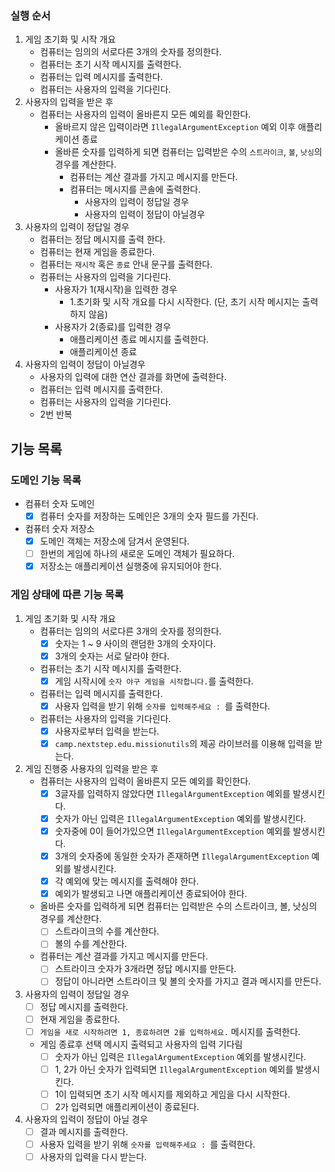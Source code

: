 ### 실행 순서

1. 게임 초기화 및 시작 개요
    - 컴퓨터는 임의의 서로다른 3개의 숫자를 정의한다.
    - 컴퓨터는 초기 시작 메시지를 출력한다.
    - 컴퓨터는 입력 메시지를 출력한다.
    - 컴퓨터는 사용자의 입력을 기다린다.
2. 사용자의 입력을 받은 후
    - 컴퓨터는 사용자의 입력이 올바른지 모든 예외를 확인한다.
        - 올바르지 않은 입력이라면 `IllegalArgumentException` 예외 이후 애플리케이션 종료
        - 올바른 숫자를 입력하게 되면 컴퓨터는 입력받은 수의 `스트라이크`, `볼`, `낫싱`의 경우를 계산한다.
            - 컴퓨터는 계산 결과를 가지고 메시지를 만든다.
            - 컴퓨터는 메시지를 콘솔에 출력한다.
                - 사용자의 입력이 정답일 경우
                - 사용자의 입력이 정답이 아닐경우
3. 사용자의 입력이 정답일 경우
    - 컴퓨터는 정답 메시지를 출력 한다.
    - 컴퓨터는 현재 게임을 종료한다.
    - 컴퓨터는 `재시작` 혹은 `종료` 안내 문구를 출력한다.
    - 컴퓨터는 사용자의 입력을 기다린다.
        - 사용자가 1(재시작)을 입력한 경우
            - 1.초기화 및 시작 개요를 다시 시작한다. (단, 초기 시작 메시지는 출력하지 않음)
        - 사용자가 2(종료)를 입력한 경우
            - 애플리케이션 종료 메시지를 출력한다.
            - 애플리케이션 종료
4. 사용자의 입력이 정답이 아닐경우
    - 사용자의 입력에 대한 연산 결과를 화면에 출력한다.
    - 컴퓨터는 입력 메시지를 출력한다.
    - 컴퓨터는 사용자의 입력을 기다린다.
    - 2번 반복

## 기능 목록

### 도메인 기능 목록

- 컴퓨터 숫자 도메인
    - [X] 컴퓨터 숫자를 저장하는 도메인은 3개의 숫자 필드를 가진다.
- 컴퓨터 숫자 저장소
    - [X] 도메인 객체는 저장소에 담겨서 운영된다.
    - [ ] 한번의 게임에 하나의 새로운 도메인 객체가 필요하다.
    - [X] 저장소는 애플리케이션 실행중에 유지되어야 한다.

### 게임 상태에 따른 기능 목록

1. 게임 초기화 및 시작 개요
    - 컴퓨터는 임의의 서로다른 3개의 숫자를 정의한다.
        - [X] 숫자는 1 ~ 9 사이의 랜덤한 3개의 숫자이다.
        - [X] 3개의 숫자는 서로 달라야 한다.
    - 컴퓨터는 초기 시작 메시지를 출력한다.
        - [X] 게임 시작시에 `숫자 야구 게임을 시작합니다.`를 출력한다.
    - 컴퓨터는 입력 메시지를 출력한다.
        - [X] 사용자 입력을 받기 위해 `숫자를 입력해주세요 : `를 출력한다.
    - 컴퓨터는 사용자의 입력을 기다린다.
        - [X] 사용자로부터 입력을 받는다.
        - [X] `camp.nextstep.edu.missionutils`의 제공 라이브러를 이용해 입력을 받는다.
2. 게임 진행중 사용자의 입력을 받은 후
    - 컴퓨터는 사용자의 입력이 올바른지 모든 예외를 확인한다.
        - [X] 3글자를 입력하지 않았다면 `IllegalArgumentException` 예외를 발생시킨다.
        - [X] 숫자가 아닌 입력은 `IllegalArgumentException` 예외를 발생시킨다.
        - [X] 숫자중에 0이 들어가있으면 `IllegalArgumentException` 예외를 발생시킨다.
        - [X] 3개의 숫자중에 동일한 숫자가 존재하면 `IllegalArgumentException` 예외를 발생시킨다.
        - [X] 각 예외에 맞는 메시지를 출력해야 한다.
        - [X] 예외가 발생되고 나면 애플리케이션 종료되어야 한다.
    - 올바른 숫자를 입력하게 되면 컴퓨터는 입력받은 수의 스트라이크, 볼, 낫싱의 경우를 계산한다.
        - [ ] 스트라이크의 수를 계산한다.
        - [ ] 볼의 수를 계산한다.
    - 컴퓨터는 계산 결과를 가지고 메시지를 만든다.
        - [ ] 스트라이크 숫자가 3개라면 정답 메시지를 만든다.
        - [ ] 정답이 아니라면 스트라이크 및 볼의 숫자를 가지고 결과 메시지를 만든다.
3. 사용자의 입력이 정답일 경우
    - [ ] 정답 메시지를 출력한다.
    - [ ] 현재 게임을 종료한다.
    - [ ] `게임을 새로 시작하려면 1, 종료하려면 2를 입력하세요.` 메시지를 출력한다.
    - 게임 종료후 선택 메시지 출력되고 사용자의 입력 기다림
        - [ ] 숫자가 아닌 입력은 `IllegalArgumentException` 예외를 발생시킨다.
        - [ ] 1, 2가 아닌 숫자가 입력되면 `IllegalArgumentException` 예외를 발생시킨다.
        - [ ] 1이 입력되면 초기 시작 메시지를 제외하고 게임을 다시 시작한다.
        - [ ] 2가 입력되면 애플리케이션이 종료된다.
4. 사용자의 입력이 정답이 아닐 경우
    - [ ] 결과 메시지를 출력한다.
    - [ ] 사용자 입력을 받기 위해 `숫자를 입력해주세요 : `를 출력한다.
    - [ ] 사용자의 입력을 다시 받는다.
